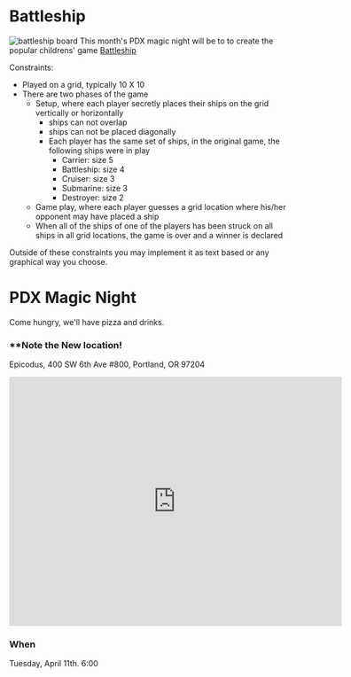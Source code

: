 # Battleship

![battleship board](https://upload.wikimedia.org/wikipedia/commons/thumb/c/c9/Flickr_-_Official_U.S._Navy_Imagery_-_Sailors_play_%22Battleship%22_aboard_a_carrier..jpg/1920px-Flickr_-_Official_U.S._Navy_Imagery_-_Sailors_play_%22Battleship%22_aboard_a_carrier..jpg)
This month's PDX magic night will be to to create the popular childrens' game [Battleship](https://en.wikipedia.org/wiki/Battleship_(game))

Constraints:

- Played on a grid, typically 10 X 10
- There are two phases of the game
  - Setup, where each player secretly places their ships on the grid vertically or horizontally
    - ships can not overlap
    - ships can not be placed diagonally
    - Each player has the same set of ships, in the original game, the following ships were in play
      - Carrier: size 5
      - Battleship: size 4
      - Cruiser: size 3
      - Submarine: size 3
      - Destroyer: size 2
  - Game play, where each player guesses a grid location where his/her opponent may have placed a ship
  - When all of the ships of one of the players has been struck on all ships in all grid locations, the game is over and a winner is declared

Outside of these constraints you may implement it as text based or any graphical
way you choose.

# PDX Magic Night

Come hungry, we'll have pizza and drinks.

### **Note the New location!

Epicodus, 
400 SW 6th Ave #800, 
Portland, OR 97204

<iframe src="https://www.google.com/maps/embed?pb=!1m18!1m12!1m3!1d2795.475998122339!2d-122.67958708395513!3d45.52062603769678!2m3!1f0!2f0!3f0!3m2!1i1024!2i768!4f13.1!3m3!1m2!1s0x54950a06bbf002b9%3A0x1a5a314da13581e5!2sEpicodus!5e0!3m2!1sen!2sus!4v1491403752393" width="600" height="450" frameborder="0" style="border:0" allowfullscreen></iframe>

### When

Tuesday, April 11th.  6:00

